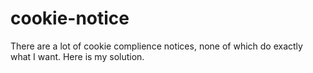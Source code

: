 # cookie-notice
There are a lot of cookie complience notices, none of which do exactly what I want. Here is my solution.

